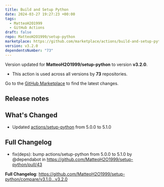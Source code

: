```yaml
---
title: Build and Setup Python
date: 2024-03-27 19:27:23 +00:00
tags:
  - MatteoH2O1999
  - GitHub Actions
draft: false
repo: MatteoH2O1999/setup-python
marketplace: https://github.com/marketplace/actions/build-and-setup-python
version: v3.2.0
dependentsNumber: "73"
---
```



Version updated for **MatteoH2O1999/setup-python** to version **v3.2.0**.
- This action is used across all versions by **73** repositories.

Go to the [GitHub Marketplace](https://github.com/marketplace/actions/build-and-setup-python) to find the latest changes.

## Release notes

## What's Changed
* Updated [actions/setup-python](https://github.com/actions/setup-python) from 5.0.0 to 5.1.0

## Full Changelog
* fix(deps): bump actions/setup-python from 5.0.0 to 5.1.0 by @dependabot in https://github.com/MatteoH2O1999/setup-python/pull/43


**Full Changelog**: https://github.com/MatteoH2O1999/setup-python/compare/v3.1.0...v3.2.0
